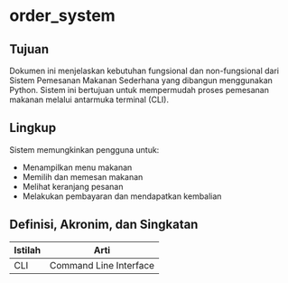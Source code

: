 # order_system
## Tujuan
Dokumen ini menjelaskan kebutuhan fungsional dan non-fungsional dari Sistem Pemesanan Makanan Sederhana yang dibangun menggunakan Python. Sistem ini bertujuan untuk mempermudah proses pemesanan makanan melalui antarmuka terminal (CLI).
## Lingkup
Sistem memungkinkan pengguna untuk:
* Menampilkan menu makanan
* Memilih dan memesan makanan
* Melihat keranjang pesanan
* Melakukan pembayaran dan mendapatkan kembalian
## Definisi, Akronim, dan Singkatan
| Istilah |         Arti           |
|---------|------------------------|
| CLI     | Command Line Interface |
